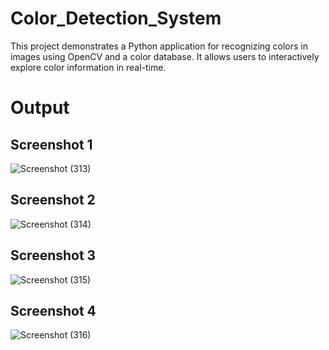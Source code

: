 # Color_Detection_System
This project demonstrates a Python application for recognizing colors in images using OpenCV and a color database. It allows users to interactively explore color information in real-time.

# Output

## Screenshot 1
![Screenshot (313)](https://github.com/ayus1234/Color_Detection_System/assets/107507481/e0e9659d-34c6-487c-963f-b018c10a76fe)

## Screenshot 2
![Screenshot (314)](https://github.com/ayus1234/Color_Detection_System/assets/107507481/4cfe1453-5dd1-4d14-95ef-142d949a8f0d)

## Screenshot 3
![Screenshot (315)](https://github.com/ayus1234/Color_Detection_System/assets/107507481/c7e8d527-39af-4482-a803-b366b28b8705)

## Screenshot 4
![Screenshot (316)](https://github.com/ayus1234/Color_Detection_System/assets/107507481/0d207e79-1125-4196-95a3-eb6f92f31a85)
